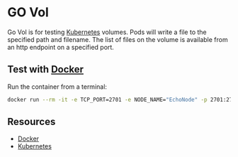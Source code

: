 
# GO Vol

Go Vol is for testing [Kubernetes] volumes. Pods will write a file to the specified path and filename. The list of files on the volume is available from an http endpoint on a specified port.

## Test with [Docker]

Run the container from a terminal:
```bash
docker run --rm -it -e TCP_PORT=2701 -e NODE_NAME="EchoNode" -p 2701:2701 cjimti/go-echo
```



## Resources
- [Docker]
- [Kubernetes]


[Docker]: https://www.docker.com/
[Kubernetes]: https://kubernetes.io/